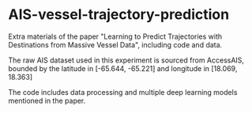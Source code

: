 # AIS-vessel-trajectory-prediction
Extra materials of the paper "Learning to Predict Trajectories with Destinations from Massive Vessel Data", including code and data.

The raw AIS dataset used in this experiment is sourced from AccessAIS, bounded by the latitude in [-65.644, -65.221] and longitude in [18.069, 18.363]

The code includes data processing and multiple deep learning models mentioned in the paper.


